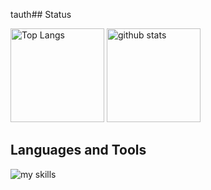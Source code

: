 tauth## Status
<p align="left">
  <img alt="Top Langs" height="150px" src="https://github-readme-stats.vercel.app/api/top-langs/?username=xx-n59&layout=compact">
  <img alt="github stats" height="150px" src="https://github-readme-stats.vercel.app/api?username=xx-n59"/>
</p>

## Languages and Tools
<img alt="my skills" src="https://skillicons.dev/icons?theme=light&perline=8&i=ts,js,nextjs,react,html,css,ruby,swift,firebase,supabase,postgresql,mysql,planetscale,prisma,styledcomponents,git,github,illustrator,figma" />

